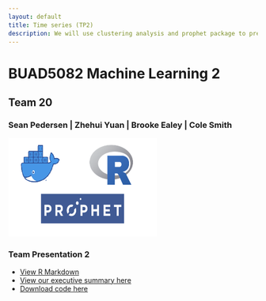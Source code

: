 ```yaml
---
layout: default
title: Time series (TP2)
description: We will use clustering analysis and prophet package to predict the customer volumes for Japanese restaurants
---
```


# BUAD5082 Machine Learning 2
## Team 20
### Sean Pedersen | Zhehui Yuan | Brooke Ealey | Cole Smith
<img src="/img/ts.PNG" width="300" height="200" class="img-responsive" alt=""> 


### Team Presentation 2


  - [View R Markdown](Team-20.html)
  - [View our executive summary here](summary.docx)
  - [Download code here](Group_20_TP2.R)
 
